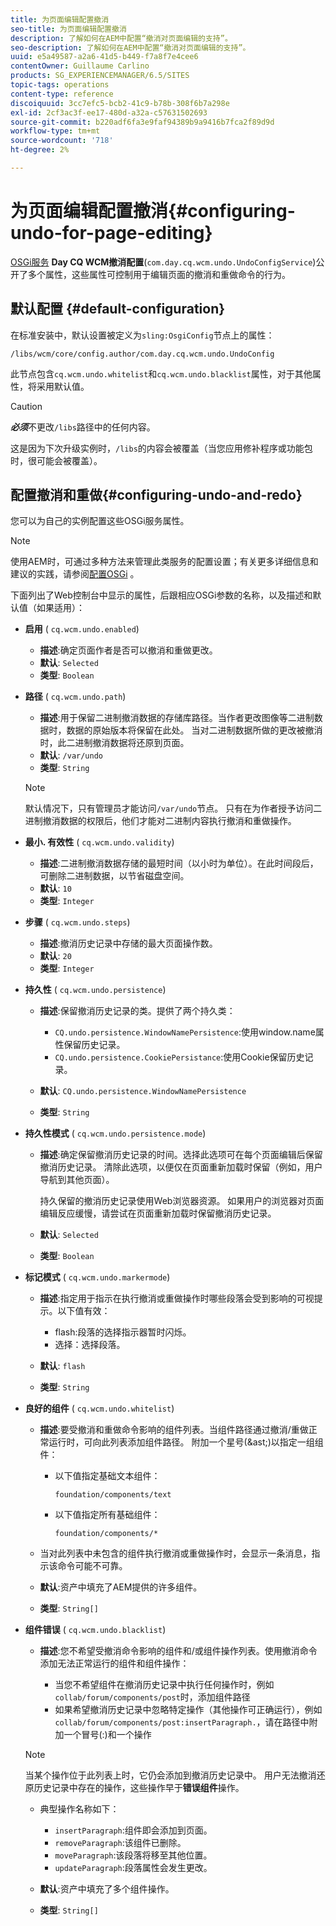 ```yaml
---
title: 为页面编辑配置撤消
seo-title: 为页面编辑配置撤消
description: 了解如何在AEM中配置“撤消对页面编辑的支持”。
seo-description: 了解如何在AEM中配置“撤消对页面编辑的支持”。
uuid: e5a49587-a2a6-41d5-b449-f7a8f7e4cee6
contentOwner: Guillaume Carlino
products: SG_EXPERIENCEMANAGER/6.5/SITES
topic-tags: operations
content-type: reference
discoiquuid: 3cc7efc5-bcb2-41c9-b78b-308f6b7a298e
exl-id: 2cf3ac3f-ee17-480d-a32a-c57631502693
source-git-commit: b220adf6fa3e9faf94389b9a9416b7fca2f89d9d
workflow-type: tm+mt
source-wordcount: '718'
ht-degree: 2%

---
```


# 为页面编辑配置撤消{#configuring-undo-for-page-editing}

[OSGi服务](/help/sites-deploying/configuring-osgi.md) **Day CQ WCM撤消配置**(`com.day.cq.wcm.undo.UndoConfigService`)公开了多个属性，这些属性可控制用于编辑页面的撤消和重做命令的行为。

## 默认配置 {#default-configuration}

在标准安装中，默认设置被定义为`sling:OsgiConfig`节点上的属性：

`/libs/wcm/core/config.author/com.day.cq.wcm.undo.UndoConfig`

此节点包含`cq.wcm.undo.whitelist`和`cq.wcm.undo.blacklist`属性，对于其他属性，将采用默认值。

>[!CAUTION]
>
>***必须***&#x200B;不更改`/libs`路径中的任何内容。
>
>这是因为下次升级实例时，`/libs`的内容会被覆盖（当您应用修补程序或功能包时，很可能会被覆盖）。

## 配置撤消和重做{#configuring-undo-and-redo}

您可以为自己的实例配置这些OSGi服务属性。

>[!NOTE]
>
>使用AEM时，可通过多种方法来管理此类服务的配置设置；有关更多详细信息和建议的实践，请参阅[配置OSGi](/help/sites-deploying/configuring-osgi.md) 。

下面列出了Web控制台中显示的属性，后跟相应OSGi参数的名称，以及描述和默认值（如果适用）：

* **启用**
( 
`cq.wcm.undo.enabled`)

   * **描述**:确定页面作者是否可以撤消和重做更改。
   * **默认**:  `Selected`
   * **类型**: `Boolean`

* **路径**
( 
`cq.wcm.undo.path`)

   * **描述**:用于保留二进制撤消数据的存储库路径。当作者更改图像等二进制数据时，数据的原始版本将保留在此处。 当对二进制数据所做的更改被撤消时，此二进制撤消数据将还原到页面。
   * **默认**:  `/var/undo`
   * **类型**: `String`

   >[!NOTE]
   >
   >默认情况下，只有管理员才能访问`/var/undo`节点。 只有在为作者授予访问二进制撤消数据的权限后，他们才能对二进制内容执行撤消和重做操作。

* **最小. 有效性**
( 
`cq.wcm.undo.validity`)

   * **描述**:二进制撤消数据存储的最短时间（以小时为单位）。在此时间段后，可删除二进制数据，以节省磁盘空间。
   * **默认**:  `10`
   * **类型**: `Integer`

* **步骤**
( 
`cq.wcm.undo.steps`)

   * **描述**:撤消历史记录中存储的最大页面操作数。
   * **默认**:  `20`
   * **类型**: `Integer`

* **持久性**
( 
`cq.wcm.undo.persistence`)

   * **描述**:保留撤消历史记录的类。提供了两个持久类：

      * `CQ.undo.persistence.WindowNamePersistence`:使用window.name属性保留历史记录。
      * `CQ.undo.persistence.CookiePersistance`:使用Cookie保留历史记录。
   * **默认**:  `CQ.undo.persistence.WindowNamePersistence`
   * **类型**: `String`


* **持久性模式**
( 
`cq.wcm.undo.persistence.mode`)

   * **描述**:确定保留撤消历史记录的时间。选择此选项可在每个页面编辑后保留撤消历史记录。 清除此选项，以便仅在页面重新加载时保留（例如，用户导航到其他页面）。

      持久保留的撤消历史记录使用Web浏览器资源。 如果用户的浏览器对页面编辑反应缓慢，请尝试在页面重新加载时保留撤消历史记录。

   * **默认**:  `Selected`
   * **类型**: `Boolean`

* **标记模式**
( 
`cq.wcm.undo.markermode`)

   * **描述**:指定用于指示在执行撤消或重做操作时哪些段落会受到影响的可视提示。以下值有效：

      * flash:段落的选择指示器暂时闪烁。
      * 选择：选择段落。
   * **默认**:  `flash`
   * **类型**: `String`


* **良好的组件**
( 
`cq.wcm.undo.whitelist`)

   * **描述**:要受撤消和重做命令影响的组件列表。当组件路径通过撤消/重做正常运行时，可向此列表添加组件路径。 附加一个星号(&amp;ast;)以指定一组组件：

      * 以下值指定基础文本组件：

         `foundation/components/text`

      * 以下值指定所有基础组件：

         `foundation/components/*`
   * 当对此列表中未包含的组件执行撤消或重做操作时，会显示一条消息，指示该命令可能不可靠。

   * **默认**:资产中填充了AEM提供的许多组件。
   * **类型**: `String[]`


* **组件错误**
( 
`cq.wcm.undo.blacklist`)

   * **描述**:您不希望受撤消命令影响的组件和/或组件操作列表。使用撤消命令添加无法正常运行的组件和组件操作：

      * 当您不希望组件在撤消历史记录中执行任何操作时，例如`collab/forum/components/post`时，添加组件路径
      * 如果希望撤消历史记录中忽略特定操作（其他操作可正确运行），例如`collab/forum/components/post:insertParagraph.`，请在路径中附加一个冒号(:)和一个操作

   >[!NOTE]
   >
   >当某个操作位于此列表上时，它仍会添加到撤消历史记录中。 用户无法撤消还原历史记录中存在的操作，这些操作早于&#x200B;**错误组件**&#x200B;操作。

   * 典型操作名称如下：

      * `insertParagraph`:组件即会添加到页面。
      * `removeParagraph`:该组件已删除。
      * `moveParagraph`:该段落将移至其他位置。
      * `updateParagraph`:段落属性会发生更改。
   * **默认**:资产中填充了多个组件操作。
   * **类型**: `String[]`
